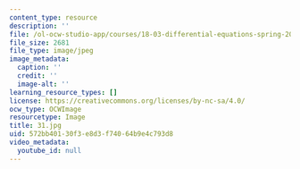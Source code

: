 ```yaml
---
content_type: resource
description: ''
file: /ol-ocw-studio-app/courses/18-03-differential-equations-spring-2010/572bb40130f3e8d3f74064b9e4c793d8_31.jpg
file_size: 2681
file_type: image/jpeg
image_metadata:
  caption: ''
  credit: ''
  image-alt: ''
learning_resource_types: []
license: https://creativecommons.org/licenses/by-nc-sa/4.0/
ocw_type: OCWImage
resourcetype: Image
title: 31.jpg
uid: 572bb401-30f3-e8d3-f740-64b9e4c793d8
video_metadata:
  youtube_id: null
---
```

